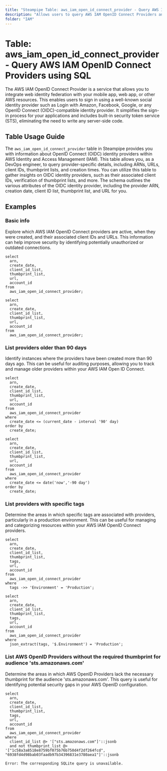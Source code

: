 ```yaml
---
title: "Steampipe Table: aws_iam_open_id_connect_provider - Query AWS IAM OpenID Connect Providers using SQL"
description: "Allows users to query AWS IAM OpenID Connect Providers and retrieve details about the OpenID Connect (OIDC) identity providers in their AWS account."
folder: "IAM"
---
```


# Table: aws_iam_open_id_connect_provider - Query AWS IAM OpenID Connect Providers using SQL

The AWS IAM OpenID Connect Provider is a service that allows you to integrate web identity federation with your mobile app, web app, or other AWS resources. This enables users to sign in using a well-known social identity provider such as Login with Amazon, Facebook, Google, or any OpenID Connect (OIDC)-compatible identity provider. It simplifies the sign-in process for your applications and includes built-in security token service (STS), eliminating the need to write any server-side code.

## Table Usage Guide

The `aws_iam_open_id_connect_provider` table in Steampipe provides you with information about OpenID Connect (OIDC) identity providers within AWS Identity and Access Management (IAM). This table allows you, as a DevOps engineer, to query provider-specific details, including ARNs, URLs, client IDs, thumbprint lists, and creation times. You can utilize this table to gather insights on OIDC identity providers, such as their associated client IDs, verification of thumbprint lists, and more. The schema outlines the various attributes of the OIDC identity provider, including the provider ARN, creation date, client ID list, thumbprint list, and URL for you.

## Examples

### Basic info
Explore which AWS IAM OpenID Connect providers are active, when they were created, and their associated client IDs and URLs. This information can help improve security by identifying potentially unauthorized or outdated connections.

```sql+postgres
select
  arn,
  create_date,
  client_id_list,
  thumbprint_list,
  url,
  account_id
from
  aws_iam_open_id_connect_provider;
```

```sql+sqlite
select
  arn,
  create_date,
  client_id_list,
  thumbprint_list,
  url,
  account_id
from
  aws_iam_open_id_connect_provider;
```

### List providers older than 90 days
Identify instances where the providers have been created more than 90 days ago. This can be useful for auditing purposes, allowing you to track and manage older providers within your AWS IAM Open ID Connect.

```sql+postgres
select
  arn,
  create_date,
  client_id_list,
  thumbprint_list,
  url,
  account_id
from
  aws_iam_open_id_connect_provider
where
  create_date <= (current_date - interval '90' day)
order by
  create_date;
```

```sql+sqlite
select
  arn,
  create_date,
  client_id_list,
  thumbprint_list,
  url,
  account_id
from
  aws_iam_open_id_connect_provider
where
  create_date <= date('now','-90 day')
order by
  create_date;
```

### List providers with specific tags
Determine the areas in which specific tags are associated with providers, particularly in a production environment. This can be useful for managing and categorizing resources within your AWS IAM OpenID Connect providers.

```sql+postgres
select
  arn,
  create_date,
  client_id_list,
  thumbprint_list,
  tags,
  url,
  account_id
from
  aws_iam_open_id_connect_provider
where
  tags ->> 'Environment' = 'Production';
```

```sql+sqlite
select
  arn,
  create_date,
  client_id_list,
  thumbprint_list,
  tags,
  url,
  account_id
from
  aws_iam_open_id_connect_provider
where
  json_extract(tags, '$.Environment') = 'Production';
```

### List AWS OpenID Providers without the required thumbprint for audience 'sts.amazonaws.com'
Determine the areas in which AWS OpenID Providers lack the necessary thumbprint for the audience 'sts.amazonaws.com'. This query is useful for identifying potential security gaps in your AWS OpenID configuration.

```sql+postgres
select
  arn,
  create_date,
  client_id_list,
  thumbprint_list,
  tags,
  url,
  account_id
from
  aws_iam_open_id_connect_provider
where
  client_id_list @> '["sts.amazonaws.com"]'::jsonb
  and not thumbprint_list @> '["1c58a3a8518e8759bf075b76b750d4f2df264fcd", "6938fd4d98bab03faadb97b34396831e3780aea1"]'::jsonb
```

```sql+sqlite
Error: The corresponding SQLite query is unavailable.
```